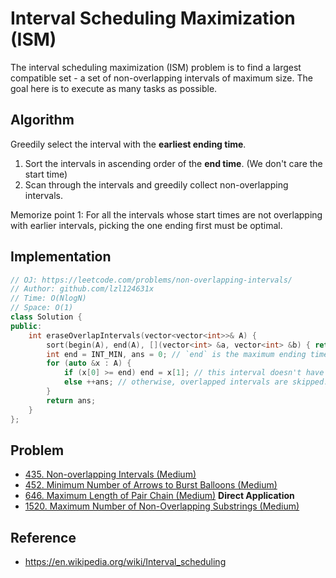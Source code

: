 # Interval Scheduling Maximization (ISM)

The interval scheduling maximization (ISM) problem is to find a largest compatible set - a set of non-overlapping intervals of maximum size. The goal here is to execute as many tasks as possible.

## Algorithm

Greedily select the interval with the **earliest ending time**.

1. Sort the intervals in ascending order of the **end time**. (We don't care the start time)
2. Scan through the intervals and greedily collect non-overlapping intervals.

Memorize point 1: For all the intervals whose start times are not overlapping with earlier intervals, picking the one ending first must be optimal.

## Implementation

```cpp
// OJ: https://leetcode.com/problems/non-overlapping-intervals/
// Author: github.com/lzl124631x
// Time: O(NlogN)
// Space: O(1)
class Solution {
public:
    int eraseOverlapIntervals(vector<vector<int>>& A) {
        sort(begin(A), end(A), [](vector<int> &a, vector<int> &b) { return a[1] < b[1]; });
        int end = INT_MIN, ans = 0; // `end` is the maximum ending time of selected intervals
        for (auto &x : A) {
            if (x[0] >= end) end = x[1]; // this interval doesn't have overlap with the previously selected interval, select it and update the `end`.
            else ++ans; // otherwise, overlapped intervals are skipped.
        }
        return ans;
    }
};
```

## Problem

* [435. Non-overlapping Intervals (Medium)](https://leetcode.com/problems/non-overlapping-intervals/)
* [452. Minimum Number of Arrows to Burst Balloons (Medium)](https://leetcode.com/problems/minimum-number-of-arrows-to-burst-balloons/)
* [646. Maximum Length of Pair Chain (Medium)](https://leetcode.com/problems/maximum-length-of-pair-chain/) **Direct Application**
* [1520. Maximum Number of Non-Overlapping Substrings (Medium)](https://leetcode.com/problems/maximum-number-of-non-overlapping-substrings/)

## Reference

* https://en.wikipedia.org/wiki/Interval_scheduling

